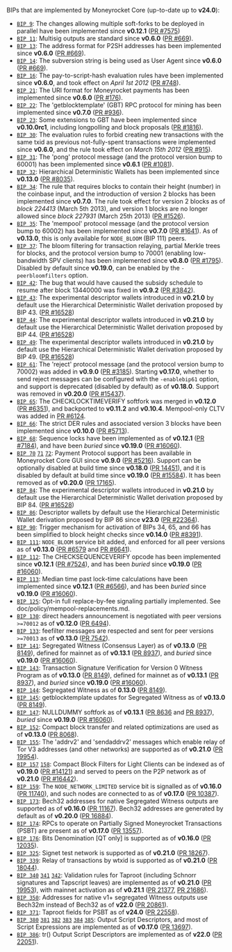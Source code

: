 BIPs that are implemented by Moneyrocket Core (up-to-date up to **v24.0**):

* [`BIP 9`](https://github.com/moneyrocket/bips/blob/master/bip-0009.mediawiki): The changes allowing multiple soft-forks to be deployed in parallel have been implemented since **v0.12.1**  ([PR #7575](https://github.com/moneyrocket/moneyrocket/pull/7575))
* [`BIP 11`](https://github.com/moneyrocket/bips/blob/master/bip-0011.mediawiki): Multisig outputs are standard since **v0.6.0** ([PR #669](https://github.com/moneyrocket/moneyrocket/pull/669)).
* [`BIP 13`](https://github.com/moneyrocket/bips/blob/master/bip-0013.mediawiki): The address format for P2SH addresses has been implemented since **v0.6.0** ([PR #669](https://github.com/moneyrocket/moneyrocket/pull/669)).
* [`BIP 14`](https://github.com/moneyrocket/bips/blob/master/bip-0014.mediawiki): The subversion string is being used as User Agent since **v0.6.0** ([PR #669](https://github.com/moneyrocket/moneyrocket/pull/669)).
* [`BIP 16`](https://github.com/moneyrocket/bips/blob/master/bip-0016.mediawiki): The pay-to-script-hash evaluation rules have been implemented since **v0.6.0**, and took effect on *April 1st 2012* ([PR #748](https://github.com/moneyrocket/moneyrocket/pull/748)).
* [`BIP 21`](https://github.com/moneyrocket/bips/blob/master/bip-0021.mediawiki): The URI format for Moneyrocket payments has been implemented since **v0.6.0** ([PR #176](https://github.com/moneyrocket/moneyrocket/pull/176)).
* [`BIP 22`](https://github.com/moneyrocket/bips/blob/master/bip-0022.mediawiki): The 'getblocktemplate' (GBT) RPC protocol for mining has been implemented since **v0.7.0** ([PR #936](https://github.com/moneyrocket/moneyrocket/pull/936)).
* [`BIP 23`](https://github.com/moneyrocket/bips/blob/master/bip-0023.mediawiki): Some extensions to GBT have been implemented since **v0.10.0rc1**, including longpolling and block proposals ([PR #1816](https://github.com/moneyrocket/moneyrocket/pull/1816)).
* [`BIP 30`](https://github.com/moneyrocket/bips/blob/master/bip-0030.mediawiki): The evaluation rules to forbid creating new transactions with the same txid as previous not-fully-spent transactions were implemented since **v0.6.0**, and the rule took effect on *March 15th 2012* ([PR #915](https://github.com/moneyrocket/moneyrocket/pull/915)).
* [`BIP 31`](https://github.com/moneyrocket/bips/blob/master/bip-0031.mediawiki): The 'pong' protocol message (and the protocol version bump to 60001) has been implemented since **v0.6.1** ([PR #1081](https://github.com/moneyrocket/moneyrocket/pull/1081)).
* [`BIP 32`](https://github.com/moneyrocket/bips/blob/master/bip-0032.mediawiki): Hierarchical Deterministic Wallets has been implemented since **v0.13.0** ([PR #8035](https://github.com/moneyrocket/moneyrocket/pull/8035)).
* [`BIP 34`](https://github.com/moneyrocket/bips/blob/master/bip-0034.mediawiki): The rule that requires blocks to contain their height (number) in the coinbase input, and the introduction of version 2 blocks has been implemented since **v0.7.0**. The rule took effect for version 2 blocks as of *block 224413* (March 5th 2013), and version 1 blocks are no longer allowed since *block 227931* (March 25th 2013) ([PR #1526](https://github.com/moneyrocket/moneyrocket/pull/1526)).
* [`BIP 35`](https://github.com/moneyrocket/bips/blob/master/bip-0035.mediawiki): The 'mempool' protocol message (and the protocol version bump to 60002) has been implemented since **v0.7.0** ([PR #1641](https://github.com/moneyrocket/moneyrocket/pull/1641)). As of **v0.13.0**, this is only available for `NODE_BLOOM` (BIP 111) peers.
* [`BIP 37`](https://github.com/moneyrocket/bips/blob/master/bip-0037.mediawiki): The bloom filtering for transaction relaying, partial Merkle trees for blocks, and the protocol version bump to 70001 (enabling low-bandwidth SPV clients) has been implemented since **v0.8.0** ([PR #1795](https://github.com/moneyrocket/moneyrocket/pull/1795)). Disabled by default since **v0.19.0**, can be enabled by the `-peerbloomfilters` option.
* [`BIP 42`](https://github.com/moneyrocket/bips/blob/master/bip-0042.mediawiki): The bug that would have caused the subsidy schedule to resume after block 13440000 was fixed in **v0.9.2** ([PR #3842](https://github.com/moneyrocket/moneyrocket/pull/3842)).
* [`BIP 43`](https://github.com/moneyrocket/bips/blob/master/bip-0043.mediawiki): The experimental descriptor wallets introduced in **v0.21.0** by default use the Hierarchical Deterministic Wallet derivation proposed by BIP 43. ([PR #16528](https://github.com/moneyrocket/moneyrocket/pull/16528))
* [`BIP 44`](https://github.com/moneyrocket/bips/blob/master/bip-0044.mediawiki): The experimental descriptor wallets introduced in **v0.21.0** by default use the Hierarchical Deterministic Wallet derivation proposed by BIP 44. ([PR #16528](https://github.com/moneyrocket/moneyrocket/pull/16528))
* [`BIP 49`](https://github.com/moneyrocket/bips/blob/master/bip-0049.mediawiki): The experimental descriptor wallets introduced in **v0.21.0** by default use the Hierarchical Deterministic Wallet derivation proposed by BIP 49. ([PR #16528](https://github.com/moneyrocket/moneyrocket/pull/16528))
* [`BIP 61`](https://github.com/moneyrocket/bips/blob/master/bip-0061.mediawiki): The 'reject' protocol message (and the protocol version bump to 70002) was added in **v0.9.0** ([PR #3185](https://github.com/moneyrocket/moneyrocket/pull/3185)). Starting **v0.17.0**, whether to send reject messages can be configured with the `-enablebip61` option, and support is deprecated (disabled by default) as of **v0.18.0**. Support was removed in **v0.20.0** ([PR #15437](https://github.com/moneyrocket/moneyrocket/pull/15437)).
* [`BIP 65`](https://github.com/moneyrocket/bips/blob/master/bip-0065.mediawiki): The CHECKLOCKTIMEVERIFY softfork was merged in **v0.12.0** ([PR #6351](https://github.com/moneyrocket/moneyrocket/pull/6351)), and backported to **v0.11.2** and **v0.10.4**. Mempool-only CLTV was added in [PR #6124](https://github.com/moneyrocket/moneyrocket/pull/6124).
* [`BIP 66`](https://github.com/moneyrocket/bips/blob/master/bip-0066.mediawiki): The strict DER rules and associated version 3 blocks have been implemented since **v0.10.0** ([PR #5713](https://github.com/moneyrocket/moneyrocket/pull/5713)).
* [`BIP 68`](https://github.com/moneyrocket/bips/blob/master/bip-0068.mediawiki): Sequence locks have been implemented as of **v0.12.1**  ([PR #7184](https://github.com/moneyrocket/moneyrocket/pull/7184)), and have been *buried* since **v0.19.0** ([PR #16060](https://github.com/moneyrocket/moneyrocket/pull/16060)).
* [`BIP 70`](https://github.com/moneyrocket/bips/blob/master/bip-0070.mediawiki) [`71`](https://github.com/moneyrocket/bips/blob/master/bip-0071.mediawiki) [`72`](https://github.com/moneyrocket/bips/blob/master/bip-0072.mediawiki):
  Payment Protocol support has been available in Moneyrocket Core GUI since **v0.9.0** ([PR #5216](https://github.com/moneyrocket/moneyrocket/pull/5216)).
  Support can be optionally disabled at build time since **v0.18.0** ([PR 14451](https://github.com/moneyrocket/moneyrocket/pull/14451)),
  and it is disabled by default at build time since **v0.19.0** ([PR #15584](https://github.com/moneyrocket/moneyrocket/pull/15584)).
  It has been removed as of **v0.20.0** ([PR 17165](https://github.com/moneyrocket/moneyrocket/pull/17165)).
* [`BIP 84`](https://github.com/moneyrocket/bips/blob/master/bip-0084.mediawiki): The experimental descriptor wallets introduced in **v0.21.0** by default use the Hierarchical Deterministic Wallet derivation proposed by BIP 84. ([PR #16528](https://github.com/moneyrocket/moneyrocket/pull/16528))
* [`BIP 86`](https://github.com/moneyrocket/bips/blob/master/bip-0086.mediawiki): Descriptor wallets by default use the Hierarchical Deterministic Wallet derivation proposed by BIP 86 since **v23.0** ([PR #22364](https://github.com/moneyrocket/moneyrocket/pull/22364)).
* [`BIP 90`](https://github.com/moneyrocket/bips/blob/master/bip-0090.mediawiki): Trigger mechanism for activation of BIPs 34, 65, and 66 has been simplified to block height checks since **v0.14.0** ([PR #8391](https://github.com/moneyrocket/moneyrocket/pull/8391)).
* [`BIP 111`](https://github.com/moneyrocket/bips/blob/master/bip-0111.mediawiki): `NODE_BLOOM` service bit added, and enforced for all peer versions as of **v0.13.0** ([PR #6579](https://github.com/moneyrocket/moneyrocket/pull/6579) and [PR #6641](https://github.com/moneyrocket/moneyrocket/pull/6641)).
* [`BIP 112`](https://github.com/moneyrocket/bips/blob/master/bip-0112.mediawiki): The CHECKSEQUENCEVERIFY opcode has been implemented since **v0.12.1** ([PR #7524](https://github.com/moneyrocket/moneyrocket/pull/7524)), and has been *buried* since **v0.19.0** ([PR #16060](https://github.com/moneyrocket/moneyrocket/pull/16060)).
* [`BIP 113`](https://github.com/moneyrocket/bips/blob/master/bip-0113.mediawiki): Median time past lock-time calculations have been implemented since **v0.12.1** ([PR #6566](https://github.com/moneyrocket/moneyrocket/pull/6566)), and has been *buried* since **v0.19.0** ([PR #16060](https://github.com/moneyrocket/moneyrocket/pull/16060)).
* [`BIP 125`](https://github.com/moneyrocket/bips/blob/master/bip-0125.mediawiki): Opt-in full replace-by-fee signaling partially implemented. See doc/policy/mempool-replacements.md.
* [`BIP 130`](https://github.com/moneyrocket/bips/blob/master/bip-0130.mediawiki): direct headers announcement is negotiated with peer versions `>=70012` as of **v0.12.0** ([PR 6494](https://github.com/moneyrocket/moneyrocket/pull/6494)).
* [`BIP 133`](https://github.com/moneyrocket/bips/blob/master/bip-0133.mediawiki): feefilter messages are respected and sent for peer versions `>=70013` as of **v0.13.0** ([PR 7542](https://github.com/moneyrocket/moneyrocket/pull/7542)).
* [`BIP 141`](https://github.com/moneyrocket/bips/blob/master/bip-0141.mediawiki): Segregated Witness (Consensus Layer) as of **v0.13.0** ([PR 8149](https://github.com/moneyrocket/moneyrocket/pull/8149)), defined for mainnet as of **v0.13.1** ([PR 8937](https://github.com/moneyrocket/moneyrocket/pull/8937)), and *buried* since **v0.19.0** ([PR #16060](https://github.com/moneyrocket/moneyrocket/pull/16060)).
* [`BIP 143`](https://github.com/moneyrocket/bips/blob/master/bip-0143.mediawiki): Transaction Signature Verification for Version 0 Witness Program as of **v0.13.0** ([PR 8149](https://github.com/moneyrocket/moneyrocket/pull/8149)), defined for mainnet as of **v0.13.1** ([PR 8937](https://github.com/moneyrocket/moneyrocket/pull/8937)), and *buried* since **v0.19.0** ([PR #16060](https://github.com/moneyrocket/moneyrocket/pull/16060)).
* [`BIP 144`](https://github.com/moneyrocket/bips/blob/master/bip-0144.mediawiki): Segregated Witness as of **0.13.0** ([PR 8149](https://github.com/moneyrocket/moneyrocket/pull/8149)).
* [`BIP 145`](https://github.com/moneyrocket/bips/blob/master/bip-0145.mediawiki): getblocktemplate updates for Segregated Witness as of **v0.13.0** ([PR 8149](https://github.com/moneyrocket/moneyrocket/pull/8149)).
* [`BIP 147`](https://github.com/moneyrocket/bips/blob/master/bip-0147.mediawiki): NULLDUMMY softfork as of **v0.13.1** ([PR 8636](https://github.com/moneyrocket/moneyrocket/pull/8636) and [PR 8937](https://github.com/moneyrocket/moneyrocket/pull/8937)), *buried* since **v0.19.0** ([PR #16060](https://github.com/moneyrocket/moneyrocket/pull/16060)).
* [`BIP 152`](https://github.com/moneyrocket/bips/blob/master/bip-0152.mediawiki): Compact block transfer and related optimizations are used as of **v0.13.0** ([PR 8068](https://github.com/moneyrocket/moneyrocket/pull/8068)).
* [`BIP 155`](https://github.com/moneyrocket/bips/blob/master/bip-0155.mediawiki): The 'addrv2' and 'sendaddrv2' messages which enable relay of Tor V3 addresses (and other networks) are supported as of **v0.21.0** ([PR 19954](https://github.com/moneyrocket/moneyrocket/pull/19954)).
* [`BIP 157`](https://github.com/moneyrocket/bips/blob/master/bip-0157.mediawiki)
  [`158`](https://github.com/moneyrocket/bips/blob/master/bip-0158.mediawiki): Compact Block Filters for Light Clients can be indexed as of **v0.19.0** ([PR #14121](https://github.com/moneyrocket/moneyrocket/pull/14121)) and served to peers on the P2P network as of **v0.21.0** ([PR #16442](https://github.com/moneyrocket/moneyrocket/pull/16442)).
* [`BIP 159`](https://github.com/moneyrocket/bips/blob/master/bip-0159.mediawiki): The `NODE_NETWORK_LIMITED` service bit is signalled as of **v0.16.0** ([PR 11740](https://github.com/moneyrocket/moneyrocket/pull/11740)), and such nodes are connected to as of **v0.17.0** ([PR 10387](https://github.com/moneyrocket/moneyrocket/pull/10387)).
* [`BIP 173`](https://github.com/moneyrocket/bips/blob/master/bip-0173.mediawiki): Bech32 addresses for native Segregated Witness outputs are supported as of **v0.16.0** ([PR 11167](https://github.com/moneyrocket/moneyrocket/pull/11167)). Bech32 addresses are generated by default as of **v0.20.0** ([PR 16884](https://github.com/moneyrocket/moneyrocket/pull/16884)).
* [`BIP 174`](https://github.com/moneyrocket/bips/blob/master/bip-0174.mediawiki): RPCs to operate on Partially Signed Moneyrocket Transactions (PSBT) are present as of **v0.17.0** ([PR 13557](https://github.com/moneyrocket/moneyrocket/pull/13557)).
* [`BIP 176`](https://github.com/moneyrocket/bips/blob/master/bip-0176.mediawiki): Bits Denomination [QT only] is supported as of **v0.16.0** ([PR 12035](https://github.com/moneyrocket/moneyrocket/pull/12035)).
* [`BIP 325`](https://github.com/moneyrocket/bips/blob/master/bip-0325.mediawiki): Signet test network is supported as of **v0.21.0** ([PR 18267](https://github.com/moneyrocket/moneyrocket/pull/18267)).
* [`BIP 339`](https://github.com/moneyrocket/bips/blob/master/bip-0339.mediawiki): Relay of transactions by wtxid is supported as of **v0.21.0** ([PR 18044](https://github.com/moneyrocket/moneyrocket/pull/18044)).
* [`BIP 340`](https://github.com/moneyrocket/bips/blob/master/bip-0340.mediawiki)
  [`341`](https://github.com/moneyrocket/bips/blob/master/bip-0341.mediawiki)
  [`342`](https://github.com/moneyrocket/bips/blob/master/bip-0342.mediawiki):
  Validation rules for Taproot (including Schnorr signatures and Tapscript
  leaves) are implemented as of **v0.21.0** ([PR 19953](https://github.com/moneyrocket/moneyrocket/pull/19953)),
  with mainnet activation as of **v0.21.1** ([PR 21377](https://github.com/moneyrocket/moneyrocket/pull/21377),
  [PR 21686](https://github.com/moneyrocket/moneyrocket/pull/21686)).
* [`BIP 350`](https://github.com/moneyrocket/bips/blob/master/bip-0350.mediawiki): Addresses for native v1+ segregated Witness outputs use Bech32m instead of Bech32 as of **v22.0** ([PR 20861](https://github.com/moneyrocket/moneyrocket/pull/20861)).
* [`BIP 371`](https://github.com/moneyrocket/bips/blob/master/bip-0371.mediawiki): Taproot fields for PSBT as of **v24.0** ([PR 22558](https://github.com/moneyrocket/moneyrocket/pull/22558)).
* [`BIP 380`](https://github.com/moneyrocket/bips/blob/master/bip-0380.mediawiki)
  [`381`](https://github.com/moneyrocket/bips/blob/master/bip-0381.mediawiki)
  [`382`](https://github.com/moneyrocket/bips/blob/master/bip-0382.mediawiki)
  [`383`](https://github.com/moneyrocket/bips/blob/master/bip-0383.mediawiki)
  [`384`](https://github.com/moneyrocket/bips/blob/master/bip-0384.mediawiki)
  [`385`](https://github.com/moneyrocket/bips/blob/master/bip-0385.mediawiki):
  Output Script Descriptors, and most of Script Expressions are implemented as of **v0.17.0** ([PR 13697](https://github.com/moneyrocket/moneyrocket/pull/13697)).
* [`BIP 386`](https://github.com/moneyrocket/bips/blob/master/bip-0386.mediawiki): tr() Output Script Descriptors are implemented as of **v22.0** ([PR 22051](https://github.com/moneyrocket/moneyrocket/pull/22051)).
